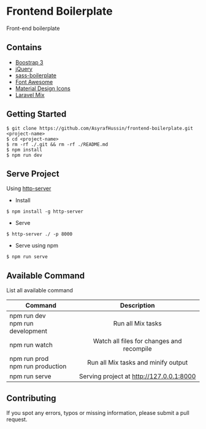 # Frontend Boilerplate
Front-end boilerplate

## Contains
* [Boostrap 3](https://getbootstrap.com/docs/3.3/font)
* [jQuery](https://jquery.com/)
* [sass-boilerplate](https://github.com/AsyrafHussin/sass-boilerplate)
* [Font Awesome](http://fontawesome.io/icons)
* [Material Design Icons](https://materialdesignicons.com)
* [Laravel Mix](https://github.com/JeffreyWay/laravel-mix)

## Getting Started
```
$ git clone https://github.com/AsyrafHussin/frontend-boilerplate.git <project-name>
$ cd <project-name>
$ rm -rf ./.git && rm -rf ./README.md
$ npm install
$ npm run dev
```

## Serve Project
Using [http-server](https://www.npmjs.com/package/http-server)

* Install
```
$ npm install -g http-server
```

* Serve
```
$ http-server ./ -p 8000
```

* Serve using npm
```
$ npm run serve
```

## Available Command
List all available command

| Command                                  | Description                                     |
| ---------------------------------------- |:-----------------------------------------------:|
| npm run dev <br/> npm run development    |      Run all Mix tasks                          |
| npm run watch                            | Watch all files for changes and recompile       |
| npm run prod <br/> npm run production    |     Run all Mix tasks and minify output         |
| npm run serve                            | Serving project at http://127.0.0.1:8000        |

## Contributing
If you spot any errors, typos or missing information, please submit a pull request.